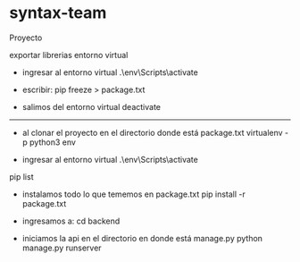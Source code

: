 # syntax-team
Proyecto


exportar librerias entorno virtual
- ingresar al entorno virtual
.\env\Scripts\activate

- escribir:
pip freeze > package.txt

- salimos del entorno virtual
deactivate  

----------------------
- al clonar el proyecto en el directorio donde está package.txt
virtualenv -p python3 env

- ingresar al entorno virtual
.\env\Scripts\activate

pip list

- instalamos todo lo que tememos en package.txt
pip install -r package.txt

- ingresamos a:
cd backend

- iniciamos la api en el directorio en donde está manage.py
python manage.py runserver
